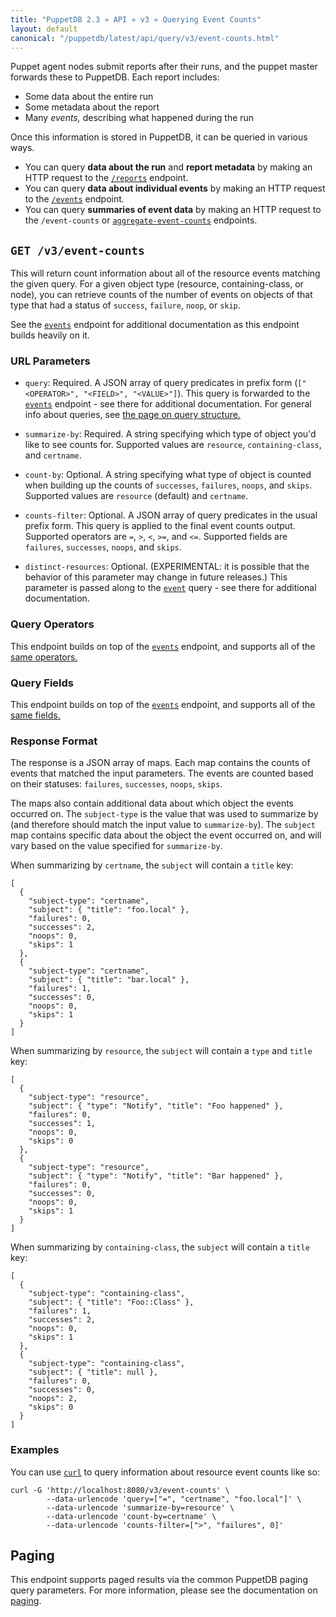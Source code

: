 ```yaml
---
title: "PuppetDB 2.3 » API » v3 » Querying Event Counts"
layout: default
canonical: "/puppetdb/latest/api/query/v3/event-counts.html"
---
```


[events]: ./events.html
[paging]: ./paging.html
[curl]: ../curl.html
[query]: ./query.html

Puppet agent nodes submit reports after their runs, and the puppet master forwards these to PuppetDB. Each report includes:

* Some data about the entire run
* Some metadata about the report
* Many _events,_ describing what happened during the run

Once this information is stored in PuppetDB, it can be queried in various ways.

* You can query **data about the run** and **report metadata** by making an HTTP request to the [`/reports`](./reports.html) endpoint.
* You can query **data about individual events** by making an HTTP request to the [`/events`][events] endpoint.
* You can query **summaries of event data** by making an HTTP request to the `/event-counts` or [`aggregate-event-counts`](./aggregate-event-counts.html) endpoints.

## `GET /v3/event-counts`

This will return count information about all of the resource events matching the given query.
For a given object type (resource, containing-class, or node), you can retrieve counts of the
number of events on objects of that type that had a status of `success`, `failure`, `noop`,
or `skip`.

See the [`events`][events] endpoint for additional documentation as this endpoint builds heavily on it.

### URL Parameters

* `query`: Required. A JSON array of query predicates in prefix form (`["<OPERATOR>", "<FIELD>", "<VALUE>"]`).
This query is forwarded to the [`events`][events] endpoint - see there for additional documentation. For general info about queries, see [the page on query structure.][query]

* `summarize-by`: Required. A string specifying which type of object you'd like to see counts for.
Supported values are `resource`, `containing-class`, and `certname`.

* `count-by`: Optional. A string specifying what type of object is counted when building up the
counts of `successes`, `failures`, `noops`, and `skips`. Supported values are `resource` (default)
and `certname`.

* `counts-filter`: Optional. A JSON array of query predicates in the usual prefix form. This query
is applied to the final event counts output. Supported operators are `=`, `>`, `<`, `>=`, and `<=`.
Supported fields are `failures`, `successes`, `noops`, and `skips`.

* `distinct-resources`: Optional.  (EXPERIMENTAL: it is possible that the behavior
of this parameter may change in future releases.)  This parameter is passed along
to the [`event`][events] query - see there for additional documentation.

### Query Operators

This endpoint builds on top of the [`events`][events] endpoint, and supports all of the [same operators.](./events.html#query-operators)

### Query Fields

This endpoint builds on top of the [`events`][events] endpoint, and supports all of the [same fields.](./events.html#query-fields)

### Response Format

The response is a JSON array of maps. Each map contains the counts of events that matched the input
parameters. The events are counted based on their statuses: `failures`, `successes`, `noops`, `skips`.

The maps also contain additional data about which object the events occurred on. The `subject-type`
is the value that was used to summarize by (and therefore should match the input value to `summarize-by`).
The `subject` map contains specific data about the object the event occurred on, and will vary based on
the value specified for `summarize-by`.

When summarizing by `certname`, the `subject` will contain a `title` key:

    [
      {
        "subject-type": "certname",
        "subject": { "title": "foo.local" },
        "failures": 0,
        "successes": 2,
        "noops": 0,
        "skips": 1
      },
      {
        "subject-type": "certname",
        "subject": { "title": "bar.local" },
        "failures": 1,
        "successes": 0,
        "noops": 0,
        "skips": 1
      }
    ]

When summarizing by `resource`, the `subject` will contain a `type` and `title` key:

    [
      {
        "subject-type": "resource",
        "subject": { "type": "Notify", "title": "Foo happened" },
        "failures": 0,
        "successes": 1,
        "noops": 0,
        "skips": 0
      },
      {
        "subject-type": "resource",
        "subject": { "type": "Notify", "title": "Bar happened" },
        "failures": 0,
        "successes": 0,
        "noops": 0,
        "skips": 1
      }
    ]

When summarizing by `containing-class`, the `subject` will contain a `title` key:

    [
      {
        "subject-type": "containing-class",
        "subject": { "title": "Foo::Class" },
        "failures": 1,
        "successes": 2,
        "noops": 0,
        "skips": 1
      },
      {
        "subject-type": "containing-class",
        "subject": { "title": null },
        "failures": 0,
        "successes": 0,
        "noops": 2,
        "skips": 0
      }
    ]

### Examples

You can use [`curl`][curl] to query information about resource event counts like so:

    curl -G 'http://localhost:8080/v3/event-counts' \
            --data-urlencode 'query=["=", "certname", "foo.local"]' \
            --data-urlencode 'summarize-by=resource' \
            --data-urlencode 'count-by=certname' \
            --data-urlencode 'counts-filter=[">", "failures", 0]'

## Paging

This endpoint supports paged results via the common PuppetDB paging query parameters.
For more information, please see the documentation on [paging][paging].

